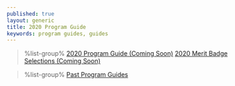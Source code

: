 ```yaml
---
published: true
layout: generic
title: 2020 Program Guide
keywords: program guides, guides
---
```


> %list-group%
> <a href="{{ site.url }}/pdf/2019/2019-program-guide.pdf" class="list-group-item">2020 Program Guide (Coming Soon)</a>
> <a href="{{ site.url }}/pdf/2019/2019-merit-badges.pdf" class="list-group-item">2020 Merit Badge Selections (Coming Soon)</a>

> %list-group%
> <a href="archive/" class="list-group-item">Past Program Guides</a>

